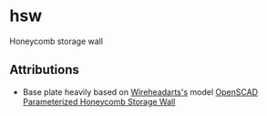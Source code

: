 # hsw
Honeycomb storage wall

## Attributions
- Base plate heavily based on [Wireheadarts's](https://www.printables.com/@Wireheadarts) model [OpenSCAD Parameterized Honeycomb Storage Wall](https://www.printables.com/model/163200-openscad-parameterized-honeycomb-storage-wall)